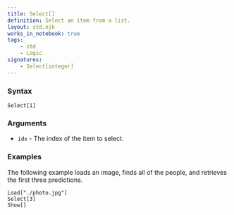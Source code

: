 ```yaml
---
title: Select[]
definition: Select an item from a list.
layout: std.njk
works_in_notebook: true
tags:
    - std
    - Logic
signatures:
    - Select[integer]
---
```


### Syntax

```
Select[1]
```

### Arguments

- `idx` - The index of the item to select.

### Examples

The following example loads an image, finds all of the people, and retrieves the first three predictions.

```
Load["./photo.jpg"]
Select[3]
Show[]
```
